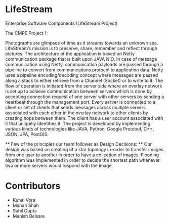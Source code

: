 LifeStream
==========

Enterprise Software Components (LifeStream Project)

The CMPE Project 1:

Photographs are glimpses of time as it streams towards an unknown sea. LifeStream’s mission is to preserve, share, remember and reflect through pictures. The architecture of the application is based on Netty communication package that is built upon JAVA NIO. In case of message communication using Netty, communication payloads are passed through a pipeline to convert from communications protocol to application data. Netty uses a pipeline encoding/decoding concept where messages are passed along a stack to either retrieve from a Channel (Socket) or to write to it. The flow of operation is initiated from the server side where an overlay network is set up to achieve communication between servers which is done by accepting connection request of one server with other servers by sending a heartbeat through the management port. Every server is connected to a client or set of clients that sends messages across multiple servers associated with each other in the overlay network to other clients by creating hops between them. The client has a user account associated with it that uniquely identifies it. The project is developed by implementing various kinds of technologies like JAVA, Python, Google Protobuf, C++, JSON, JPA, PostGIS.

** Few of the principles our team follower as Design Decisions: **
Our design was based on creating of a star topology in-order to transfer images from one user to another in order to have a collection of images.
Flooding algorithm was implemented in order to decide the shortest path whenever two or more servers would respond with the image.

Contributors
============
* Kunal Vora
* Manan Shah
* Sahil Gupta
* Manish Belsare
